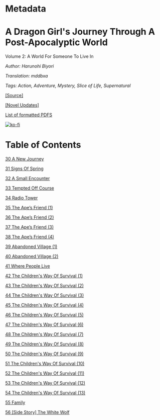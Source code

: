 # Metadata

# A Dragon Girl's Journey Through A Post-Apocalyptic World
  
Volume 2: A World For Someone To Live In

_Author:_ _Harunohi Biyori_

_Translation: mddbxa_

_Tags: Action, Adventure, Mystery, Slice of Life, Supernatural_

[\[Source\]](https://ncode.syosetu.com/n4711in/)

[\[Novel Updates\]](https://www.novelupdates.com/series/a-dragon-girls-journey-through-a-post-apocalyptic-world/)

[List of formatted PDFS](../../README.md)

[![ko-fi](https://ko-fi.com/img/githubbutton_sm.svg)](https://ko-fi.com/I2I117SQUE)



# Table of Contents

[30 A New Journey](./chapters/section_0001.md)

[31 Signs Of Spring](./chapters/section_0002.md)

[32 A Small Encounter](./chapters/section_0003.md)

[33 Tempted Off Course](./chapters/section_0004.md)

[34 Radio Tower](./chapters/section_0005.md)

[35 The Ape’s Friend (1)](./chapters/section_0006.md)

[36 The Ape’s Friend (2)](./chapters/section_0007.md)

[37 The Ape’s Friend (3)](./chapters/section_0008.md)

[38 The Ape’s Friend (4)](./chapters/section_0009.md)

[39 Abandoned Village (1)](./chapters/section_0010.md)

[40 Abandoned Village (2)](./chapters/section_0011.md)

[41 Where People Live](./chapters/section_0012.md)

[42 The Children's Way Of Survival (1)](./chapters/section_0013.md)

[43 The Children's Way Of Survival (2)](./chapters/section_0014.md)

[44 The Children's Way Of Survival (3)](./chapters/section_0015.md)

[45 The Children's Way Of Survival (4)](./chapters/section_0016.md)

[46 The Children's Way Of Survival (5)](./chapters/section_0017.md)

[47 The Children's Way Of Survival (6)](./chapters/section_0018.md)

[48 The Children's Way Of Survival (7)](./chapters/section_0019.md)

[49 The Children's Way Of Survival (8)](./chapters/section_0020.md)

[50 The Children's Way Of Survival (9)](./chapters/section_0021.md)

[51 The Children's Way Of Survival (10)](./chapters/section_0022.md)

[52 The Children's Way Of Survival (11)](./chapters/section_0023.md)

[53 The Children's Way Of Survival (12)](./chapters/section_0024.md)

[54 The Children's Way Of Survival (13)](./chapters/section_0025.md)

[55 Family](./chapters/section_0026.md)

[56 \[Side Story\] The White Wolf](./chapters/section_0027.md)

